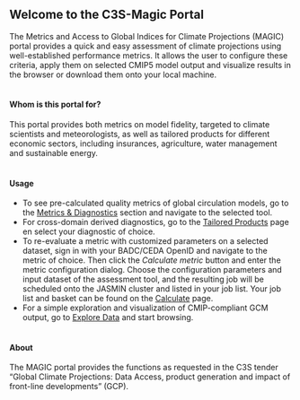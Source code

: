 <br><br>
## Welcome to the C3S-Magic Portal

The Metrics and Access to Global Indices for Climate Projections (MAGIC) portal provides a quick and easy assessment of 
climate projections using well-established performance metrics. It allows the user to configure these criteria, apply 
them on selected CMIP5 model output and visualize results in the browser or download them onto your local machine.
<br><br>

#### Whom is this portal for?
This portal provides both metrics on model fidelity, targeted to climate scientists and meteorologists, as well as 
tailored products for different economic sectors, including insurances, agriculture, water management and sustainable energy.
<br><br>

#### Usage
* To see pre-calculated quality metrics of global circulation models, go to the [Metrics & Diagnostics](https://portal.c3s-magic.eu/#/diagnostics) section and 
navigate to the selected tool.
* For cross-domain derived diagnostics, go to the [Tailored Products](https://portal.c3s-magic.eu/#/tailoredproducts) page en select your diagnostic of choice.
* To re-evaluate a metric with customized parameters on a selected dataset, sign in with your BADC/CEDA OpenID and navigate to the metric of 
choice. Then click the *Calculate metric* button and enter the metric configuration dialog. Choose the configuration parameters 
and input dataset of the assessment tool, and the resulting job will be scheduled onto the JASMIN cluster and listed in 
your job list. Your job list and basket can be found on the [Calculate](https://portal.c3s-magic.eu/#/calculate/) page.
* For a simple exploration and visualization of CMIP-compliant GCM output, go to [Explore Data](https://portal.c3s-magic.eu/#/esgfsearch) and start browsing.
<br><br>

#### About
The MAGIC portal provides the functions as requested in the C3S tender “Global Climate Projections: Data Access, product 
generation and impact of front-line developments” (GCP).
<br><br>
